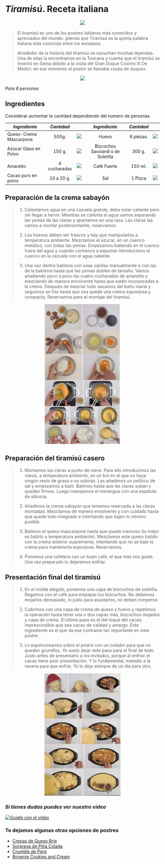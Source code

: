 # *Tiramisú*. Receta italiana

<p align="Center">
   <img src="https://www.shutterstock.com/image-vector/italian-desserts-tiramisu-text-hand-260nw-1833497803.jpg" width="400">
</p>

> El tiramisú es uno de los postres italianos más conocidos y apreciados del mundo: ¡piensa que Tiramisú es la quinta palabra italiana más conocida entre los europeos.

> Alrededor de la historia del tiramisú se escuchan muchas leyendas. Una de ellas la encontramos en la Toscana y cuenta que el tiramisú se inventó en Siena debido a la visita del Gran Duque Cosimo III De Medici: en ese momento el postre se llamaba «sopa de duque».
>

<p align="center">
<img src="https://www.recetasderechupete.com/wp-content/uploads/2020/05/Tiramis%C3%BA-italiano-1200x828.jpg" width="350">
</p>

_Para 8 personas_

## Ingredientes

Considerar aumentar la cantidad dependiendo del numero de personas 
<div align="Center">

| *Ingrediente*            | *Cantidad*     | | *Ingrediente*            | *Cantidad*     | |
| ----------------- | :---------------: | :---------------: |:---------------: |:---------------: |:---------------: |
| Queso-Crema Mascarpone      | 500g.  | <img src="https://www.cardamomo.news/__export/1678996138143/sites/debate/img/2023/03/16/queso-crema.jpg_172596871.jpg" width="100"> |    Huevo  |  6 piezas.  | <img src="https://www.recetasderechupete.com/wp-content/uploads/2020/06/Tipos-de-huevos.jpg" width="100"> |
| Azúcar Glass en Polvo        | 150 g. | <img src="https://i0.wp.com/www.pasionthermomix.co/wp-content/uploads/2019/10/azucar-glas.jpg" width="100"> | Bizcochos Savoiardi o de Soletilla      | 300 g. | <img src="https://okdiario.com/img/2015/10/25/receta-de-bizcochos-savoiardi-o-de-soletilla-655x368.jpg" width="100"> |
| Amaretto | 4 cucharadas | <img src="https://ss388.liverpool.com.mx/xl/19819787.jpg" width="100"> | Café Fuerte       | 150 ml. | <img src="https://i.blogs.es/99439e/cacao-polvo/1366_2000.jpg" width="100"> |
| Cacao puro en polvo       | 10 a 20 g.  | <img src="https://www.sincable.mx/wp-content/uploads/2021/07/Yz6-UdT-cafe-en-polvo-1-81363863_s.jpg" width="100"> | Sal      | 1 Pizca | <img src="https://cdn.shopify.com/s/files/1/0003/1916/0381/articles/IMG_8951a1.jpg?v=1621027793" width="100"> |
</div>

## Preparación de la crema sabayón

> 1. Calentamos agua en una cazuela grande, debe estar caliente pero sin llegar a hervir. Mientras se calienta el agua vamos separando las yemas de las claras y apartamos en una taza. Las claras las vamos a montar posteriormente, reservamos.
>
> 2. Los huevos deben ser frescos y hay que manipularlos a temperatura ambiente. Mezclamos el azúcar, en un cuenco metálico, con todas las yemas. Empezamos batiendo en el cuenco fuera del agua y cuando comience a espumar introducimos el cuenco en la cazuela con el agua caliente.
>
> 3. Una vez dentro batimos con unas varillas manualmente o con las de la batidora hasta que las yemas doblen de tamaño. Vamos añadiendo poco a poco las cuatro cucharadas de amaretto y mezclando de manera envolvente hasta que estén incorporadas a la crema. Después de mezclar todo sacamos del baño maría y seguimos en frío hasta que nos quede una crema esponjosa y compacta. Reservamos para el montaje del tiramisú.

<p align="Center">
<img src="IMG/crema.jpg" width="250">
</p>

## Preparación del tiramisú casero

> 1. Montamos las claras a punto de nieve. Para ello introducimos las claras, a temperatura ambiente, en un bol en el que no haya ningún resto de grasa o no subirán. Les añadimos un pellizco de sal y empezamos a batir. Batimos hasta que las claras suban y queden firmes. Luego manejamos el merengue con una espátula de silicona.
>
> 2. Añadimos la crema sabayón que tenemos reservada a las claras montadas. Mezclamos de manera envolvente y con cuidado hasta que quede todo integrado e intentando que bajen lo mínimo posible.
>
> 3. Batimos el queso mascarpone hasta que quede cremoso (lo mejor es batirlo a temperatura ambiente). Mezclamos este queso batido con la crema anterior suavemente, intentando que no se baje la crema para mantenerla esponjosa. Reservamos.
>
> 4. Ponemos una cafetera con un buen café, el que más nos guste. Una vez preparado lo dejaremos enfriar.
>

## Presentación final del tiramisú

> 1. En el molde elegido, ponemos una capa de bizcochos de soletilla. Regamos con el café para empapar los bizcochos. No debemos mojarlos demasiado, lo justo para asustarlos, no deben romperse.  
>
> 2. Cubrimos con una capa de crema de queso y huevo y repetimos la operación hasta tener una o dos capas más, bizcochos mojados y capa de crema. El último paso es el del toque del cacao, imprescindible que sea cacao de calidad y amargo. Este ingrediente es el que da ese contraste tan importante en este postre.
>
> 3. Lo espolvoreamos sobre el postre con un colador para que no queden grumillos. Yo suelo dejar este paso para el final de todo. Justo antes de presentarlo a los invitados, porque al enfriar el cacao tiene peor presentación. Y lo fundamental, metedlo a la nevera para que enfríe. Yo lo dejo siempre de un día para otro.
>
<p align="Center">
<img src="IMG/tiramisu.jpg" width="250">
</p>

### _Si tienes dudas puedes ver nuestro video_
[![Guiate con el video](https://www.ilolay.com.ar/uploads/recetas/1658880862-Tiramisu.jpg)](https://youtu.be/6XIwPIqDzA4)


### Te dejamos algunas otras opciones de postres

* [Crepas de Queso Brie](https://www.recetasnestle.com.mx/recetas/crepas-queso-brie)
* [Sorpresa de Piña Colada](https://www.recetasnestle.com.mx/recetas/sorpresa-pina-colada)
* [Crumble de Pera](https://www.recetasnestle.com.mx/recetas/crumble-pera-helado)
* [Brownie Cookies and Cream](https://www.recetasnestle.com.mx/recetas/brownie-cookies-cream)